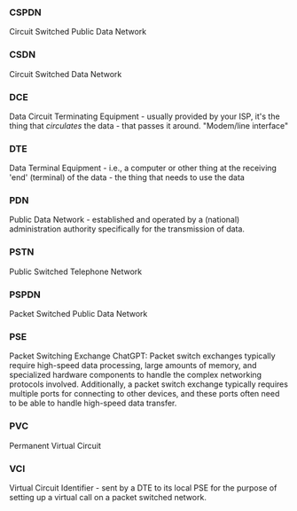 
### CSPDN
Circuit Switched Public Data Network

### CSDN
Circuit Switched Data Network

### DCE
Data Circuit Terminating Equipment - usually provided by your ISP, it's the thing that *circulates* the data - that passes it around. "Modem/line interface"

### DTE
Data Terminal Equipment - i.e., a computer or other thing at the receiving 'end' (terminal) of the data - the thing that needs to use the data

### PDN
Public Data Network - established and operated by a (national) administration authority specifically for the transmission of data.

### PSTN
Public Switched Telephone Network

### PSPDN
Packet Switched Public Data Network

### PSE
Packet Switching Exchange
ChatGPT: Packet switch exchanges typically require high-speed data processing, large amounts of memory, and specialized hardware components to handle the complex networking protocols involved. Additionally, a packet switch exchange typically requires multiple ports for connecting to other devices, and these ports often need to be able to handle high-speed data transfer.

### PVC
Permanent Virtual Circuit

### VCI
Virtual Circuit Identifier - sent by a DTE to its local PSE for the purpose of setting up a virtual call on a packet switched network.